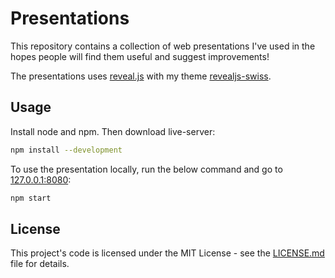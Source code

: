 # Presentations

This repository contains a collection of web presentations I've used in the hopes people will find them useful and suggest improvements!

The presentations uses [reveal.js](https://github.com/hakimel/reveal.js) with my theme [revealjs-swiss](https://github.com/mirdaki/revealjs-swiss).

## Usage

Install node and npm. Then download live-server:

```bash
npm install --development
```

To use the presentation locally, run the below command and go to [127.0.0.1:8080](http://127.0.0.1:8080/):

```bash
npm start
```

## License

This project's code is licensed under the MIT License - see the [LICENSE.md](LICENSE.md) file for details.
